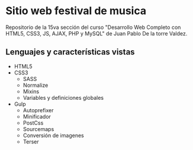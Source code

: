# Sitio web festival de musica

Repositorio de la 15va sección del curso "Desarrollo Web Completo con HTML5, CSS3, JS, AJAX, PHP y MySQL" de Juan Pablo De la torre Valdez.

## Lenguajes y características vistas

- HTML5
- CSS3
  - SASS
  - Normalize
  - Mixins
  - Variables y definiciones globales
- Gulp
  - Autoprefixer
  - Minificador
  - PostCss
  - Sourcemaps
  - Conversión de imagenes
  - Terser
